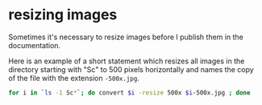 # resizing images

Sometimes it's necessary to resize images before I publish them in the documentation.

Here is an example of a short statement which resizes all images in the directory starting with "Sc" to 500 pixels horizontally and names the copy of the file with the extension ```-500x.jpg```.

``` sh
for i in `ls -1 Sc*`; do convert $i -resize 500x $i-500x.jpg ; done
```